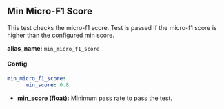 
<div class="h3-box" markdown="1">

## Min Micro-F1 Score

This test checks the micro-f1 score. Test is passed if the micro-f1 score is higher than the configured min score.

**alias_name:** `min_micro_f1_score`

</div><div class="h3-box" markdown="1">

#### Config
```yaml
min_micro_f1_score:
      min_score: 0.8
```
- **min_score (float):** Minimum pass rate to pass the test.

<!-- #### Examples -->

</div>